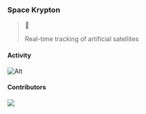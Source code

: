 ### Space Krypton
>  🔭 <p>Real-time tracking of artificial satellites</p>
 


#### Activity

![Alt](https://repobeats.axiom.co/api/embed/11a173809c97b0f563b06b7d27eabc820f7ed3be.svg "Repobeats analytics image")

#### Contributors

<a href = "https://github.com/nathan2slime/nathan2slime/graphs/contributors">
  <img src = "https://contrib.rocks/image?repo=nathan2slime/nathan2slime"/>
</a>
